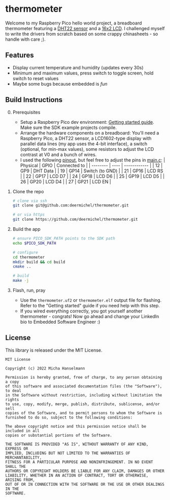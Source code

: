 # thermometer
Welcome to my Raspberry Pico hello world project, a breadboard thermometer featuring a [DHT22 sensor](https://www.adafruit.com/product/385) and a [16x2 LCD](https://www.adafruit.com/product/181).
I challenged myself to write the drivers from scratch based on some crappy chinasheets - so handle with care ;).

## Features
- Display current temperature and humidity (updates every 30s)
- Minimum and maximum values, press switch to toggle screen, hold switch to reset values
- Maybe some bugs because embedded is *fun*

## Build Instructions
0. Prerequisites
    - Setup a Raspberry Pico dev environment: [Getting started guide](https://datasheets.raspberrypi.com/pico/getting-started-with-pico.pdf). Make sure the SDK example projects compile.
    - Arrange the hardware components on a breadboard: You'll need a Raspberry Pico, a DHT22 sensor, a LCD1602-type display with parallel data lines (my app uses the 4-bit interface), a switch (optional, for min-max values), some resistors to adjust the LCD contrast at V0 and a bunch of wires.
    - I used the following [pinout](https://pico.pinout.xyz/), but feel free to adjust the pins in [main.c](src/main.c):
        | Physical | GPIO | Connected to |
        | -------- | ---- | ------------ |
        | 12       | GP9  | DHT Data     |
        | 19       | GP14 | Switch (to GND) |
        | 21       | GP16 | LCD RS       |
        | 22       | GP17 | LCD D7       |
        | 24       | GP18 | LCD D6       |
        | 25       | GP19 | LCD D5       |
        | 26       | GP20 | LCD D4       |
        | 27       | GP21 | LCD EN       |

1. Clone the repo
    ```sh
    # clone via ssh
    git clone git@github.com:deermichel/thermometer.git

    # or via https
    git clone https://github.com/deermichel/thermometer.git
    ```

2. Build the app
    ```sh
    # ensure PICO_SDK_PATH points to the SDK path
    echo $PICO_SDK_PATH

    # configure
    cd thermometer
    mkdir build && cd build
    cmake ..

    # build
    make -j
    ```

3. Flash, run, pray
    - Use the `thermometer.uf2` or `thermometer.elf` output file for flashing. Refer to the "Getting started" guide if you need help with this step.
    - If you wired everything correctly, you got yourself another thermometer - congrats! Now go ahead and change your LinkedIn bio to Embedded Software Engineer :)

## License
This library is released under the MIT License.
```
MIT License

Copyright (c) 2022 Micha Hanselmann

Permission is hereby granted, free of charge, to any person obtaining a copy
of this software and associated documentation files (the "Software"), to deal
in the Software without restriction, including without limitation the rights
to use, copy, modify, merge, publish, distribute, sublicense, and/or sell
copies of the Software, and to permit persons to whom the Software is
furnished to do so, subject to the following conditions:

The above copyright notice and this permission notice shall be included in all
copies or substantial portions of the Software.

THE SOFTWARE IS PROVIDED "AS IS", WITHOUT WARRANTY OF ANY KIND, EXPRESS OR
IMPLIED, INCLUDING BUT NOT LIMITED TO THE WARRANTIES OF MERCHANTABILITY,
FITNESS FOR A PARTICULAR PURPOSE AND NONINFRINGEMENT. IN NO EVENT SHALL THE
AUTHORS OR COPYRIGHT HOLDERS BE LIABLE FOR ANY CLAIM, DAMAGES OR OTHER
LIABILITY, WHETHER IN AN ACTION OF CONTRACT, TORT OR OTHERWISE, ARISING FROM,
OUT OF OR IN CONNECTION WITH THE SOFTWARE OR THE USE OR OTHER DEALINGS IN THE
SOFTWARE.
```
